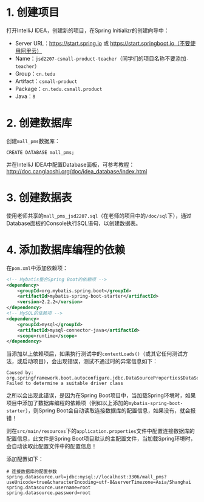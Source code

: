 # 1. 创建项目

打开IntelliJ IDEA，创建新的项目，在Spring Initializr的创建向导中：

- Server URL：https://start.spring.io 或 https://start.springboot.io（不要使用阿里云）
- Name：`jsd2207-csmall-product-teacher`（同学们的项目名称不要添加`-teacher`）
- Group：`cn.tedu`
- Artifact：`csmall-product`
- Package：`cn.tedu.csmall.product`
- Java：`8`

# 2. 创建数据库

创建`mall_pms`数据库：

```
CREATE DATABASE mall_pms;
```

并在IntelliJ IDEA中配置Database面板，可参考教程：http://doc.canglaoshi.org/doc/idea_database/index.html

# 3. 创建数据表

使用老师共享的`mall_pms_jsd2207.sql`（在老师的项目中的`/doc/sql`下），通过Database面板的Console执行SQL语句，以创建数据表。

# 4. 添加数据库编程的依赖

在`pom.xml`中添加依赖项：

```xml
<!-- Mybatis整合Spring Boot的依赖项 -->
<dependency>
    <groupId>org.mybatis.spring.boot</groupId>
    <artifactId>mybatis-spring-boot-starter</artifactId>
    <version>2.2.2</version>
</dependency>
<!-- MySQL的依赖项 -->
<dependency>
    <groupId>mysql</groupId>
    <artifactId>mysql-connector-java</artifactId>
    <scope>runtime</scope>
</dependency>
```

当添加以上依赖项后，如果执行测试中的`contextLoads()`（或其它任何测试方法，或启动项目），会出现错误，测试不通过时的异常信息如下：

```
Caused by: org.springframework.boot.autoconfigure.jdbc.DataSourceProperties$DataSourceBeanCreationException: Failed to determine a suitable driver class
```

之所以会出现此错误，是因为在Spring Boot项目中，当加载Spring环境时，如果项目中添加了数据库编程的依赖项（例如以上添加的`mybatis-spring-boot-starter`），则Spring Boot会自动读取连接数据库的配置信息，如果没有，就会报错！

则在`src/main/resources`下的`application.properties`文件中配置连接数据库的配置信息，此文件是Spring Boot项目默认的主配置文件，当加载Spring环境时，会自动读取此配置文件中的配置信息！

添加配置如下：

```properties
# 连接数据库的配置参数
spring.datasource.url=jdbc:mysql://localhost:3306/mall_pms?useUnicode=true&characterEncoding=utf-8&serverTimezone=Asia/Shanghai
spring.datasource.username=root
spring.datasource.password=root
```







